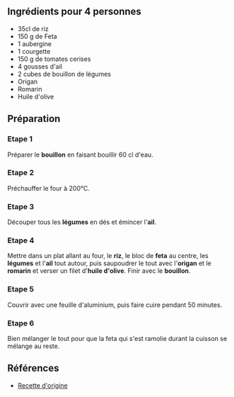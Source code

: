 ## Ingrédients pour 4 personnes

- 35cl de riz
- 150 g de Feta
- 1 aubergine
- 1 courgette
- 150 g de tomates cerises
- 4 gousses d'ail
- 2 cubes de bouillon de légumes
- Origan
- Romarin
- Huile d'olive

## Préparation

### Etape 1

Préparer le **bouillon** en faisant bouillir 60 cl d'eau.

### Etape 2

Préchauffer le four à 200°C.

### Etape 3

Découper tous les **légumes** en dés et émincer l'**ail**.

### Etape 4

Mettre dans un plat allant au four, le **riz**, le bloc de **feta** au centre, les **légumes** et l'**ail** tout autour, puis saupoudrer le tout avec l'**origan** et le **romarin** et verser un filet d'**huile d'olive**. Finir avec le **bouillon**.

### Etape 5

Couvrir avec une feuille d'aluminium, puis faire cuire pendant 50 minutes.

### Etape 6

Bien mélanger le tout pour que la feta qui s'est ramolie durant la cuisson se mélange au reste.

## Références

- [Recette d'origine](https://www.instagram.com/p/Cu3-xhNtD9n/)
